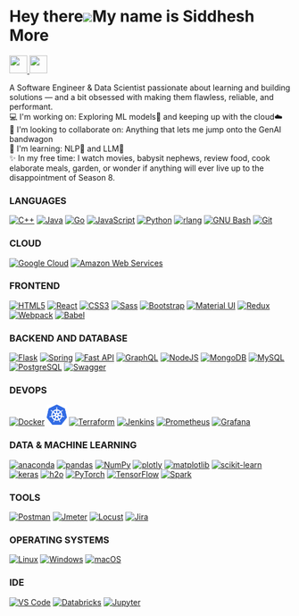 # Hey there![](https://user-images.githubusercontent.com/18350557/176309783-0785949b-9127-417c-8b55-ab5a4333674e.gif)My name is Siddhesh More
<a href="https://www.linkedin.com/in/moresiddhesh" target="_blank" rel="noreferrer"> <picture> <source media="(prefers-color-scheme: dark)" srcset="https://raw.githubusercontent.com/danielcranney/readme-generator/main/public/icons/socials/linkedin-dark.svg" /> <source media="(prefers-color-scheme: light)" srcset="https://raw.githubusercontent.com/danielcranney/readme-generator/main/public/icons/socials/linkedin.svg" /> <img src="https://raw.githubusercontent.com/danielcranney/readme-generator/main/public/icons/socials/linkedin.svg" width="32" height="32" /> </picture> </a> <a href="http://www.medium.com/@moresiddhesh" target="_blank" rel="noreferrer"> <picture> <source media="(prefers-color-scheme: dark)" srcset="https://raw.githubusercontent.com/danielcranney/readme-generator/main/public/icons/socials/medium-dark.svg" /> <source media="(prefers-color-scheme: light)" srcset="https://raw.githubusercontent.com/danielcranney/readme-generator/main/public/icons/socials/medium.svg" /> <img src="https://raw.githubusercontent.com/danielcranney/readme-generator/main/public/icons/socials/medium.svg" width="32" height="32" /> </picture> </a>

A Software Engineer & Data Scientist passionate about learning and building solutions — and a bit obsessed with making them flawless, reliable, and performant.<br>
💻 I'm working on: Exploring ML models🤖 and keeping up with the cloud☁️<br>
🤝 I'm looking to collaborate on: Anything that lets me jump onto the GenAI bandwagon<br>
🌱 I'm learning: NLP📝 and LLM🧠<br>
✨ In my free time: I watch movies, babysit nephews, review food, cook elaborate meals, garden, or wonder if anything will ever live up to the disappointment of Season 8.

<p align="left">

### LANGUAGES
<a href="https://docs.microsoft.com/en-us/cpp/?view=msvc-170" target="_blank" rel="noreferrer"><img src="https://raw.githubusercontent.com/danielcranney/readme-generator/main/public/icons/skills/cplusplus-colored.svg" width="36" height="36" alt="C++" /></a>
<a href="https://www.oracle.com/java/" target="_blank" rel="noreferrer"><img src="https://raw.githubusercontent.com/danielcranney/readme-generator/main/public/icons/skills/java-colored.svg" width="36" height="36" alt="Java" /></a>
<a href="https://go.dev/doc/" target="_blank" rel="noreferrer"><img src="https://raw.githubusercontent.com/danielcranney/readme-generator/main/public/icons/skills/go-colored.svg" width="36" height="36" alt="Go" /></a>
<a href="https://developer.mozilla.org/en-US/docs/Web/JavaScript" target="_blank" rel="noreferrer"><img src="https://raw.githubusercontent.com/danielcranney/readme-generator/main/public/icons/skills/javascript-colored.svg" width="36" height="36" alt="JavaScript" /></a>
<a href="https://www.python.org/" target="_blank" rel="noreferrer"><img src="https://raw.githubusercontent.com/danielcranney/readme-generator/main/public/icons/skills/python-colored.svg" width="36" height="36" alt="Python" /></a>
<a href="https://www.r-project.org/" target="_blank" rel="noreferrer"><img src="https://raw.githubusercontent.com/danielcranney/readme-generator/main/public/icons/skills/rlang-colored.svg" width="36" height="36" alt="rlang" /></a>
<a href="https://www.gnu.org/software/bash/" target="_blank" rel="noreferrer"><img src="https://raw.githubusercontent.com/danielcranney/readme-generator/main/public/icons/skills/gnubash.svg" width="36" height="36" alt="GNU Bash" /></a>
<a href="https://git-scm.com/" target="_blank" rel="noreferrer"><img src="https://raw.githubusercontent.com/danielcranney/readme-generator/main/public/icons/skills/git-colored.svg" width="36" height="36" alt="Git" /></a>

### CLOUD
<a href="https://cloud.google.com/" target="_blank" rel="noreferrer"><img src="https://raw.githubusercontent.com/danielcranney/readme-generator/main/public/icons/skills/googlecloud-colored.svg" width="36" height="36" alt="Google Cloud" /></a>
<a href="https://aws.amazon.com" target="_blank" rel="noreferrer"><img src="https://raw.githubusercontent.com/danielcranney/readme-generator/main/public/icons/skills/aws-colored.svg" width="36" height="36" alt="Amazon Web Services" /></a>

### FRONTEND
<a href="https://developer.mozilla.org/en-US/docs/Glossary/HTML5" target="_blank" rel="noreferrer"><img src="https://raw.githubusercontent.com/danielcranney/readme-generator/main/public/icons/skills/html5-colored.svg" width="36" height="36" alt="HTML5" /></a>
<a href="https://reactjs.org/" target="_blank" rel="noreferrer"><img src="https://raw.githubusercontent.com/danielcranney/readme-generator/main/public/icons/skills/react-colored.svg" width="36" height="36" alt="React" /></a>
<a href="https://www.w3.org/TR/CSS/#css" target="_blank" rel="noreferrer"><img src="https://raw.githubusercontent.com/danielcranney/readme-generator/main/public/icons/skills/css3-colored.svg" width="36" height="36" alt="CSS3" /></a>
<a href="https://sass-lang.com/" target="_blank" rel="noreferrer"><img src="https://raw.githubusercontent.com/danielcranney/readme-generator/main/public/icons/skills/sass-colored.svg" width="36" height="36" alt="Sass" /></a>
<a href="https://getbootstrap.com/" target="_blank" rel="noreferrer"><img src="https://raw.githubusercontent.com/danielcranney/readme-generator/main/public/icons/skills/bootstrap-colored.svg" width="36" height="36" alt="Bootstrap" /></a>
<a href="https://mui.com/" target="_blank" rel="noreferrer"><img src="https://raw.githubusercontent.com/danielcranney/readme-generator/main/public/icons/skills/materialui-colored.svg" width="36" height="36" alt="Material UI" /></a>
<a href="https://redux.js.org/" target="_blank" rel="noreferrer"><img src="https://raw.githubusercontent.com/danielcranney/readme-generator/main/public/icons/skills/redux-colored.svg" width="36" height="36" alt="Redux" /></a>
<a href="https://webpack.js.org/" target="_blank" rel="noreferrer"><img src="https://raw.githubusercontent.com/danielcranney/readme-generator/main/public/icons/skills/webpack-colored.svg" width="36" height="36" alt="Webpack" /></a>
<a href="https://babeljs.io/" target="_blank" rel="noreferrer"><img src="https://raw.githubusercontent.com/danielcranney/readme-generator/main/public/icons/skills/babel-colored.svg" width="36" height="36" alt="Babel" /></a>

### BACKEND AND DATABASE
<a href="https://flask.palletsprojects.com/en/2.0.x/" target="_blank" rel="noreferrer"><img src="https://raw.githubusercontent.com/danielcranney/readme-generator/main/public/icons/skills/flask-colored.svg" width="36" height="36" alt="Flask" /></a>
<a href="https://spring.io/projects/spring-boot" target="_blank" rel="noreferrer"><img src="https://upload.wikimedia.org/wikipedia/commons/thumb/7/79/Spring_Boot.svg/640px-Spring_Boot.svg.png" width="36" height="36" alt="Spring" /></a>
<a href="https://fastapi.tiangolo.com/" target="_blank" rel="noreferrer"><img src="https://raw.githubusercontent.com/danielcranney/readme-generator/main/public/icons/skills/fastapi-colored.svg" width="36" height="36" alt="Fast API" /></a>
<a href="https://graphql.org/" target="_blank" rel="noreferrer"><img src="https://raw.githubusercontent.com/danielcranney/readme-generator/main/public/icons/skills/graphql-colored.svg" width="36" height="36" alt="GraphQL" /></a>
<a href="https://nodejs.org/en/" target="_blank" rel="noreferrer"><img src="https://raw.githubusercontent.com/danielcranney/readme-generator/main/public/icons/skills/nodejs-colored.svg" width="36" height="36" alt="NodeJS" /></a>
<a href="https://www.mongodb.com/" target="_blank" rel="noreferrer"><img src="https://raw.githubusercontent.com/danielcranney/readme-generator/main/public/icons/skills/mongodb-colored.svg" width="36" height="36" alt="MongoDB" /></a>
<a href="https://www.mysql.com/" target="_blank" rel="noreferrer"><img src="https://raw.githubusercontent.com/danielcranney/readme-generator/main/public/icons/skills/mysql-colored.svg" width="36" height="36" alt="MySQL" /></a>
<a href="https://www.postgresql.org/" target="_blank" rel="noreferrer"><img src="https://raw.githubusercontent.com/danielcranney/readme-generator/main/public/icons/skills/postgresql-colored.svg" width="36" height="36" alt="PostgreSQL" /></a>
<a href="https://swagger.io/" target="_blank" rel="noreferrer"><img src="https://static-00.iconduck.com/assets.00/swagger-icon-1024x1024-09037v1r.png" width="36" height="36" alt="Swagger" /></a>

### DEVOPS
<a href="https://www.docker.com/" target="_blank" rel="noreferrer"><img src="https://raw.githubusercontent.com/danielcranney/readme-generator/main/public/icons/skills/docker-colored.svg" width="36" height="36" alt="Docker" /></a>
<a href="https://kubernetes.io/" target="_blank" rel="noreferrer"><img src="https://raw.githubusercontent.com/kubernetes/kubernetes/f0f7ff989a948389247e628c4c5a43e915f51daa/logo/logo.svg" width="36" height="36" alt="Kubernetes" /></a>
<a href="https://www.terraform.io/" target="_blank" rel="noreferrer"><img src="https://www.svgrepo.com/show/374122/terraform.svg" width="36" height="36" alt="Terraform" /></a>
<a href="https://www.jenkins.io/" target="_blank" rel="noreferrer"><img src="https://mirror.xmission.com/jenkins/art/jenkins-logo/headshot.svg" width="36" height="36" alt="Jenkins" /></a>
<a href="https://prometheus.io/" target="_blank" rel="noreferrer"><img src="https://upload.wikimedia.org/wikipedia/commons/thumb/3/38/Prometheus_software_logo.svg/1200px-Prometheus_software_logo.svg.png" width="36" height="36" alt="Prometheus" /></a>
<a href="https://grafana.com/" target="_blank" rel="noreferrer"><img src="https://cdn.worldvectorlogo.com/logos/grafana.svg" width="36" height="36" alt="Grafana" /></a>

### DATA & MACHINE LEARNING
<a href="https://anaconda.cloud/" target="_blank" rel="noreferrer"><img src="https://img.icons8.com/fluent/600/000000/anaconda--v2.png" width="36" height="36" alt="anaconda" /></a>
<a href="https://pandas.pydata.org/" target="_blank" rel="noreferrer"><img src="https://upload.wikimedia.org/wikipedia/commons/thumb/2/22/Pandas_mark.svg/449px-Pandas_mark.svg.png" width="36" height="36" alt="pandas" /></a>
<a href="https://numpy.org/" target="_blank" rel="noreferrer"><img src="https://cdn.worldvectorlogo.com/logos/numpy-1.svg" width="36" height="36" alt="NumPy" /></a>
<a href="https://plotly.com/" target="_blank" rel="noreferrer"><img src="https://encrypted-tbn0.gstatic.com/images?q=tbn:ANd9GcQSSkZvKzlIRJVwFNMN8PAJif0oYRuziGiPdA&s" width="36" height="36" alt="plotly" /></a>
<a href="https://matplotlib.org/" target="_blank" rel="noreferrer"><img src="https://matplotlib.org/_static/images/documentation.svg" width="36" height="36" alt="matplotlib" /></a>
<a href="https://scikit-learn.org/stable/" target="_blank" rel="noreferrer"><img src="https://encrypted-tbn0.gstatic.com/images?q=tbn:ANd9GcT3ioErrXCaT2yZgsMaefs8irg9dRTWVk882Q&s" width="36" height="36" alt="scikit-learn" /></a>
<a href="https://keras.io/" target="_blank" rel="noreferrer"><img src="https://upload.wikimedia.org/wikipedia/commons/thumb/a/ae/Keras_logo.svg/2048px-Keras_logo.svg.png" width="36" height="36" alt="keras" /></a>
<a href="https://h2o.ai/" target="_blank" rel="noreferrer"><img src="https://docs.h2o.ai/assets/images/h2o_logo.svg" width="36" height="36" alt="h2o" /></a>
<a href="https://pytorch.org/" target="_blank" rel="noreferrer"><img src="https://raw.githubusercontent.com/danielcranney/readme-generator/main/public/icons/skills/pytorch-colored.svg" width="36" height="36" alt="PyTorch" /></a>
<a href="https://www.tensorflow.org/" target="_blank" rel="noreferrer"><img src="https://raw.githubusercontent.com/danielcranney/readme-generator/main/public/icons/skills/tensorflow-colored.svg" width="36" height="36" alt="TensorFlow" /></a>
<a href="https://spark.apache.org/" target="_blank" rel="noreferrer"><img src="https://w7.pngwing.com/pngs/1/687/png-transparent-apache-spark-apache-http-server-scala-apache-software-foundation-data-processing-others-miscellaneous-text-orange.png" width="36" height="36" alt="Spark" /></a>

### TOOLS
<a href="https://www.postman.com/" target="_blank" rel="noreferrer"><img src="https://www.svgrepo.com/show/354202/postman-icon.svg" width="36" height="36" alt="Postman" /></a>
<a href="https://jmeter.apache.org/" target="_blank" rel="noreferrer"><img src="https://jmeter.apache.org/images/mstile-144x144.png" width="36" height="36" alt="Jmeter" /></a>
<a href="https://locust.io/" target="_blank" rel="noreferrer"><img src="https://jeremyjeanson.gallerycdn.vsassets.io/extensions/jeremyjeanson/locust-extension/0.0.3/1639068418599/Microsoft.VisualStudio.Services.Icons.Default" width="36" height="36" alt="Locust" /></a>
<a href="https://www.atlassian.com/software/jira" target="_blank" rel="noreferrer"><img src="https://static-00.iconduck.com/assets.00/jira-icon-512x512-z7na7dot.png" width="36" height="36" alt="Jira" /></a>

### OPERATING SYSTEMS
<a href="https://www.linux.org" target="_blank" rel="noreferrer"><img src="https://raw.githubusercontent.com/danielcranney/readme-generator/main/public/icons/skills/linux-colored.svg" width="36" height="36" alt="Linux" /></a>
<a href="https://www.microsoft.com/en-us/windows/windows-11" target="_blank" rel="noreferrer"><img src="https://upload.wikimedia.org/wikipedia/commons/thumb/8/87/Windows_logo_-_2021.svg/1024px-Windows_logo_-_2021.svg.png" width="36" height="36" alt="Windows" /></a>
<a href="https://www.apple.com/macos/sonoma/" target="_blank" rel="noreferrer"><img src="https://upload.wikimedia.org/wikipedia/commons/thumb/3/31/Apple_logo_white.svg/800px-Apple_logo_white.svg.png" width="36" height="36" alt="macOS" /></a>

### IDE
<a href="https://code.visualstudio.com/" target="_blank" rel="noreferrer"><img src="https://raw.githubusercontent.com/danielcranney/readme-generator/main/public/icons/skills/visualstudiocode.svg" width="36" height="36" alt="VS Code" /></a>
<a href="https://www.databricks.com/" target="_blank" rel="noreferrer"><img src="https://cdn.brandfetch.io/databricks.com/fallback/transparent/theme/dark/h/256/w/256/icon" width="36" height="36" alt="Databricks" /></a>
<a href="https://jupyter.org/" target="_blank" rel="noreferrer"><img src="https://seeklogo.com/images/J/jupyter-logo-A91705F539-seeklogo.com.png" width="36" height="36" alt="Jupyter" /></a>
</p>
